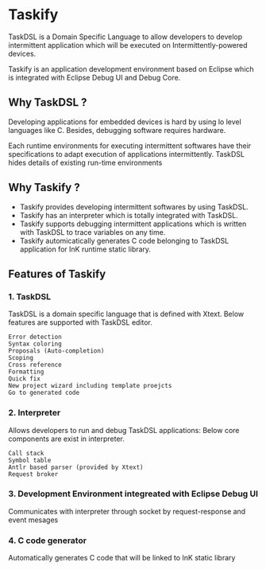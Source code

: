 # Taskify

TaskDSL is a Domain Specific Language to allow developers to develop intermittent application which will be executed on Intermittently-powered devices. 

Taskify is an application development environment based on Eclipse which is integrated with Eclipse Debug UI and Debug Core.

## Why TaskDSL ?
Developing applications for embedded devices is hard by using lo level languages like C. Besides, debugging software requires hardware. 

Each runtime environments for executing intermittent softwares have their specifications to adapt execution of applications intermittently.
TaskDSL hides details of existing run-time environments

## Why Taskify ?
- Taskify provides developing intermittent softwares by using TaskDSL.
- Taskify has an interpreter which is totally integrated with TaskDSL.
- Taskify supports debugging intermittent applications which is written with TaskDSL to trace variables on any time. 
- Taskify automicatically generates C code belonging to TaskDSL application for InK runtime static library.

## Features of Taskify
### 1. TaskDSL 
TaskDSL is a domain specific language that is defined with Xtext. Below features are supported with TaskDSL editor.

    Error detection
    Syntax coloring
    Proposals (Auto-completion)
    Scoping
    Cross reference
    Formatting
    Quick fix
    New project wizard including template proejcts
    Go to generated code

### 2. Interpreter 
Allows developers to run and debug TaskDSL applications: Below core components are exist in interpreter.

    Call stack
    Symbol table
    Antlr based parser (provided by Xtext)
    Request broker
    
### 3. Development Environment integreated with Eclipse Debug UI
Communicates with interpreter through socket by request-response and event mesages

### 4. C code generator
Automatically generates C code that will be linked to InK static library
